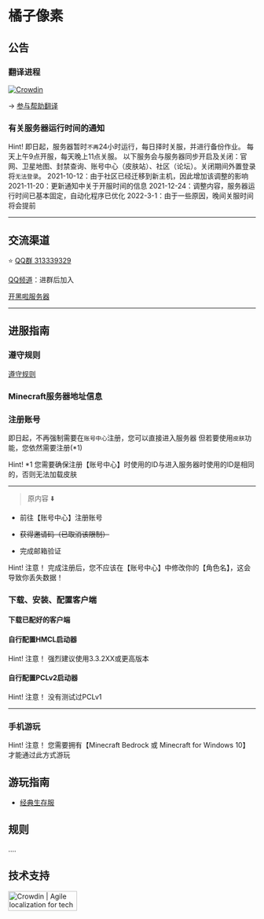 # 橘子像素


## 公告

### 翻译进程
[![Crowdin](https://badges.crowdin.net/orangepixel-network/localized.svg)](https://crowdin.com/project/orangepixel-network) 

-> [参与帮助翻译](pages/translation-guide/index.md)

### 有关服务器运行时间的通知
Hint!
即日起，服务器暂时`不再`24小时运行，每日择时关服，并进行备份作业。
每天上午9点开服，每天晚上11点关服。
以下服务会与服务器同步开启及关闭：官网、卫星地图、封禁查询、账号中心（皮肤站）、社区（论坛）。关闭期间外置登录将`无法登录`。
2021-10-12：由于社区已经迁移到新主机，因此增加该调整的影响
2021-11-20：更新通知中关于开服时间的信息
2021-12-24：调整内容，服务器运行时间已基本固定，自动化程序已优化
2022-3-1：由于一些原因，晚间关服时间将会提前

***

## 交流渠道
⭐️ [QQ群 313339329](=https://jq.qq.com/?_wv=1027&k=6cIiKAlR)

[QQ频道]()：进群后加入

[开黑啦服务器]()

***

## 进服指南

### 遵守规则
[遵守规则](pages/join-guide/index.md)

### Minecraft服务器地址信息

### 注册账号

即日起，不再强制需要在`账号中心`注册，您可以直接进入服务器
但若要使用`皮肤`功能，您依然需要注册(\*1)

Hint!
*1
您需要确保注册【账号中心】时使用的ID与进入服务器时使用的ID是相同的，否则无法加载皮肤

***

> 原内容 ⬇️

* 前往【账号中心】注册账号

* ~~获得邀请码（已取消该限制）~~

* 完成邮箱验证

Hint!
注意！
完成注册后，您不应该在【账号中心】中修改你的【角色名】，这会导致你丢失数据！


### 下载、安装、配置客户端

#### 下载已配好的客户端


#### 自行配置HMCL启动器
Hint!
注意！
强烈建议使用3.3.2XX或更高版本


#### 自行配置PCLv2启动器
Hint!
注意！
没有测试过PCLv1

***

### 手机游玩

Hint!
注意！
您需要拥有【Minecraft Bedrock 或 Minecraft for Windows 10】才能通过此方式游玩

## 游玩指南

* [经典生存服](pages/play-guide/ybsur/index.md)


## 规则

....

## 技术支持

<a href="https://crowdin.com/?utm_source=badge&utm_medium=referral&utm_campaign=badge-add-on" rel="nofollow"><img style="width:140;height:40px" src="https://badges.crowdin.net/badge/light/crowdin-on-dark.png" srcset="https://badges.crowdin.net/badge/light/crowdin-on-dark.png 1x,https://badges.crowdin.net/badge/light/crowdin-on-dark@2x.png 2x" alt="Crowdin | Agile localization for tech companies" /></a>